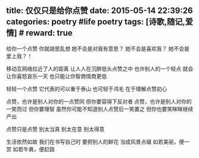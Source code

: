 title: 仅仅只是给你点赞
date: 2015-05-14 22:39:26
categories: poetry #life poetry
tags: [诗歌,随记,爱情]  # <!--more-->
reward: true
---

给你一个点赞
你就胡思乱想
她不会是对我有意思？
她不会是喜欢我？
她不会是爱上我？！


移动互网络拉近了人的距离
让人人在沉醉低头点赞之中
也许别人的一个轻点
就会让你喜怒哀乐一天
也只能让你智商情商更低

<!--more-->
轻轻一个点赞
它代表的可以重于泰山
也可轻于鸿毛
在于理解点赞初心


点赞，也许是别人对你的一点赞同
但你要容得下反对者
点赞，也许是别人对你的一笑而过
但你要理智
虽然你可能不知道别人点赞后一笑置之
但你也要笑眯眯继续产出


点赞只是点赞
别太当真
别太在意
别太得意


生活依然如故
我们在书写自己时
要把别人的鲜花
当成风景点缀
如若美丽，便一赏
如若牛粪，便赶路

